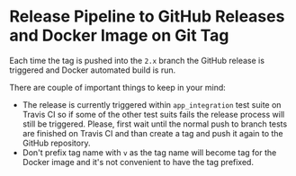 # Release Pipeline to GitHub Releases and Docker Image on Git Tag

Each time the tag is pushed into the `2.x` branch the GitHub release is triggered and Docker automated build is run.

There are couple of important things to keep in your mind:

* The release is currently triggered within `app_integration` test suite on Travis CI so if some of the other test suits fails the release process will still be triggered. Please, first wait until the normal push to branch tests are finished on Travis CI and than create a tag and push it again to the GitHub repository.
* Don't prefix tag name with `v` as the tag name will become tag for the Docker image and it's not convenient to have the tag prefixed.
